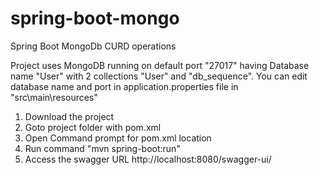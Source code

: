 # spring-boot-mongo
Spring Boot MongoDb CURD operations

Project uses MongoDB running on default port "27017"
having Database name "User" with 2 collections "User" and "db_sequence".
You can edit database name and port in application.properties file in "src\main\resources"

1. Download the project
2. Goto project folder with pom.xml
3. Open Command prompt for pom.xml location
4. Run command "mvn spring-boot:run"
5. Access the swagger URL http://localhost:8080/swagger-ui/
